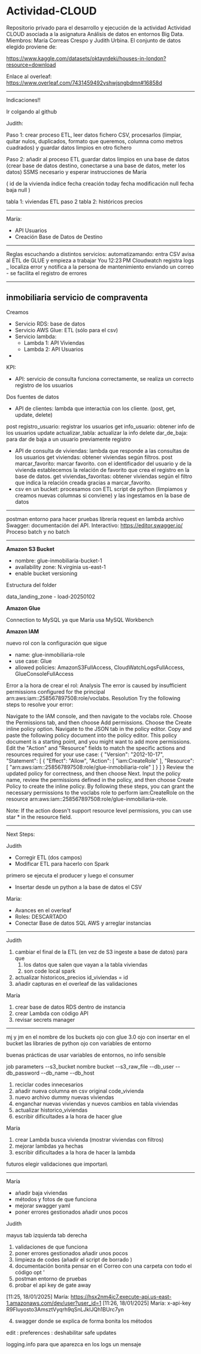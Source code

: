 # Actividad-CLOUD
Repositorio privado para el desarrollo y ejecución de la actividad Actividad CLOUD asociada a la asignatura Análisis de datos en entornos Big Data. Miembros: María Correas Crespo y Judith Urbina.
El conjunto de datos elegido proviene de:

https://www.kaggle.com/datasets/oktayrdeki/houses-in-london?resource=download 


Enlace al overleaf:
https://www.overleaf.com/7431459492vshwjsngbdmn#16858d

---
Indicaciones!!

Ir colgando al github 

Judith:

Paso 1: crear proceso ETL, leer datos fichero CSV, procesarlos (limpiar, quitar nulos, duplicados, formato que queremos, columna como metros cuadrados) y guardar datos limpios en otro fichero

Paso 2: añadir al proceso ETL guardar datos limpios en una base de datos (crear base de datos destino, conectarse a una base de datos, meter los datos)
SSMS necesario y esperar instrucciones de María

(
id de la vivienda índice
fecha creación today
fecha modificación null
fecha baja null
)

tabla 1: viviendas
ETL paso 2
tabla 2: históricos precios

----------------------
María:

- API Usuarios
- Creación Base de Datos de Destino

------------------------------------------

Reglas escuchando a distintos servicios: automatizamando: entra CSV avisa al ETL de GLUE y empieza a trabajar
You
12:23 PM
Cloudwatch registra logs _  localiza error y notifica a la persona de mantenimiento enviando un correo - se facilita el registro de errores

----------------------------------
inmobiliaria servicio de compraventa 
-----------------------------------
Creamos
- Servicio RDS: base de datos
- Servicio AWS Glue: ETL (sólo para el csv)
- Servicio lambda:
    - Lambda 1: API Viviendas
    - Lambda 2: API Usuarios
- 
  
KPI:
-  API: servicio de consulta funciona correctamente, se realiza un correcto registro de los usuarios
  
Dos fuentes de datos
- API de clientes: lambda que interactúa con los cliente.
(post, get, update, delete)

post registro_usuario: registrar los usuarios
get info_usuario: obtener info de los usuarios
update actualizar_tabla: actualizar la info
delete dar_de_baja: para dar de baja a un usuario previamente registro
- API de consulta de viviendas: lambda que responde a las consultas de los usuarios
get viviendas: obtener viviendas según filtros.
post marcar_favorito: marcar favorito. con el identificador del usuario y de la vivienda establecemos la relación de favorito que crea el registro en la base de datos.
get viviendas_favoritas: obtener viviendas según el filtro que indica la relación creada gracias a marcar_favorito.
- csv en un bucket: procesamos con ETL script de python (limpiamos y creamos nuevas columnas si conviene) y las ingestamos en la base de datos

-----

postman entorno para hacer pruebas
librería request en lambda
archivo Swagger: documentación del API. 
  Interactivo: https://editor.swagger.io/ 
Proceso batch y no batch

---

**Amazon S3 Bucket**

- nombre: glue-inmobiliaria-bucket-1
- availability zone: N.virginia us-east-1
- enable bucket versioning

Estructura del folder

data_landing_zone - load-20250102

**Amazon Glue**

Connection to MySQL ya que María usa MySQL Workbench

**Amazon IAM**

nuevo rol con la configuración que sigue
- name: glue-inmobiliaria-role
- use case: Glue
- allowed policies: AmazonS3FullAccess, CloudWatchLogsFullAccess, GlueConsoleFullAccess

Error a la hora de crear el rol:
Analysis
The error is caused by insufficient permissions configured for the principal arn:aws:iam::258567897508:role/voclabs.
Resolution
Try the following steps to resolve your error:


Navigate to the IAM console, and then navigate to the voclabs role.
Choose the Permissions tab, and then choose Add permissions.
Choose the Create inline policy option.
Navigate to the JSON tab in the policy editor.
Copy and paste the following policy document into the policy editor. This policy document is a starting point, and you might want to add more permissions. Edit the "Action" and "Resource" fields to match the specific actions and resources required for your use case:
{
    "Version": "2012-10-17",
    "Statement": [
        {
            "Effect": "Allow",
            "Action": [
                "iam:CreateRole"
            ],
            "Resource": [
                "arn:aws:iam::258567897508:role/glue-inmobiliaria-role"
            ]
        }
    ]
}
Review the updated policy for correctness, and then choose Next.
Input the policy name, review the permissions defined in the policy, and then choose Create Policy to create the inline policy.
By following these steps, you can grant the necessary permissions to the voclabs role to perform iam:CreateRole on the resource arn:aws:iam::258567897508:role/glue-inmobiliaria-role.

Note: If the action doesn't support resource level permissions, you can use star * in the resource field.

---

Next Steps:

Judith
- Corregir ETL (dos campos)
- Modificar ETL para hacerlo con Spark

primero se ejecuta el producer y luego el consumer

- Insertar desde un python a la base de datos el CSV

Maria:
- Avances en el overleaf
- Roles: DESCARTADO
- Conectar Base de datos SQL AWS y arreglar instancias

----

Judith

1. cambiar el final de la ETL (en vez de S3 ingeste a base de datos) para que
   1. los datos que salen que vayan a la tabla viviendas
   2. son code local spark
2. actualizar historicos_precios id_viviendas = id
3. añadir capturas en el overleaf de las validaciones

María
1. crear base de datos RDS dentro de instancia
2. crear Lambda con código API
3. revisar secrets manager

---

mj y jm en el nombre de los buckets
ojo con glue 3.0
ojo con insertar en el bucket las libraries de python
ojo con variables de entorno


buenas prácticas de usar variables de entornos, no info sensible

job parameters 
--s3_bucket         nombre bucket
--s3_raw_file
--db_user
--db_password
--db_name
--db_host


1. reciclar codes innecesarios
2. añadir nueva columna en csv original code_vivienda
3. nuevo archivo dummy nuevas viviendas
4. enganchar nuevas viviendas y nuevos cambios en tabla viviendas
5. actualizar historico_viviendas
6. escribir dificultades a la hora de hacer glue
   
María
1. crear Lambda busca vivienda (mostrar viviendas con filtros)
2. mejorar lambdas ya hechas
3. escribir dificultades a la hora de hacer la lambda

futuros 
elegir validaciones que importan\

-------

María
- añadir baja viviendas
- métodos y fotos de que funciona
- mejorar swagger yaml
- poner errores gestionados añadir unos pocos

Judith

mayus tab izquierda
tab derecha

1. validaciones de que funciona
2. poner errores gestionados añadir unos pocos
3. limpieza de codes (añadir el script de borrado )
4. documentación bonita
pensar en el Correo con una carpeta con todo el código
opt
' 
1. postman entorno de pruebas
2. probar el api key de gate away
   
[11:25, 18/01/2025] María: https://hsx2nm4jc7.execute-api.us-east-1.amazonaws.com/dev/user?user_id=1
[11:26, 18/01/2025] María: x-api-key R9FIuyosto3AmsztVyqrh9qSnLJklJQh1BUrc7yn



4. swagger donde se explica de forma bonita los métodos



edit : preferences : deshabilitar safe updates

logging.info para que aparezca en los logs un mensaje


